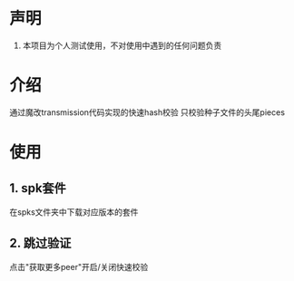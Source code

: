 # 声明
1. 本项目为个人测试使用，不对使用中遇到的任何问题负责
# 介绍
通过魔改transmission代码实现的快速hash校验
只校验种子文件的头尾pieces
# 使用
## 1. spk套件
在spks文件夹中下载对应版本的套件
## 2. 跳过验证
点击"获取更多peer"开启/关闭快速校验
